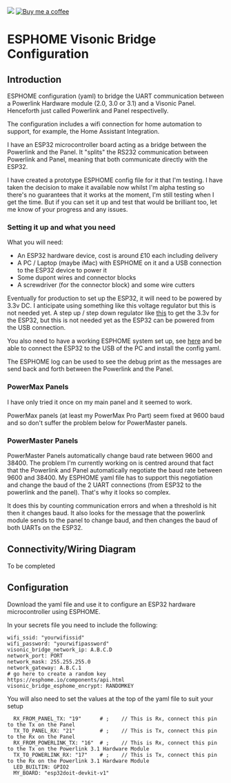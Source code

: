 <!---  
******************************************** COMMENTED OUT ***************************************************
[![](https://img.shields.io/github/release/davesmeghead/visonic_esp32_bridge/all.svg?style=for-the-badge)](https://github.com/davesmeghead/visonic_esp32_bridge/releases) 
**************************************************************************************************************
-->
[![](https://img.shields.io/badge/MAINTAINER-%40Davesmeghead-green?style=for-the-badge)](https://github.com/Davesmeghead)
[![Buy me a coffee][buymeacoffee-shield]][buymeacoffee]

[buymeacoffee]: https://www.buymeacoffee.com/davesmeghead
[buymeacoffee-shield]: https://www.buymeacoffee.com/assets/img/custom_images/orange_img.png

# ESPHOME Visonic Bridge Configuration

## Introduction
ESPHOME configuration (yaml) to bridge the UART communication between a Powerlink Hardware module (2.0, 3.0 or 3.1) and a Visonic Panel. Henceforth just called Powerlink and Panel respectivelly.

The configuration includes a wifi connection for home automation to support, for example, the Home Assistant Integration.

I have an ESP32 microcontroller board acting as a bridge between the Powerlink and the Panel. It "splits" the RS232 communication between Powerlink and Panel, meaning that both communicate directly with the ESP32.

I have created a prototype ESPHOME config file for it that I'm testing. I have taken the decision to make it available now whilst I'm alpha testing so there's no guarantees that it works at the moment, I'm still testing when I get the time.  But if you can set it up and test that would be brilliant too, let me know of your progress and any issues.

### Setting it up and what you need
What you will need:
- An ESP32 hardware device, cost is around £10 each including delivery
- A PC / Laptop (maybe iMac) with ESPHOME on it and a USB connection to the ESP32 device to power it
- Some dupont wires and connector blocks
- A screwdriver (for the connector block) and some wire cutters

Eventually for production to set up the ESP32, it will need to be powered by 3.3v DC.  I anticipate using something like this voltage regulator but this is not needed yet. A step up / step down regulator like [this](https://thepihut.com/products/pololu-3-3v-step-up-step-down-voltage-regulator-s7v8f3?variant=41660290236611) to get the 3.3v for the ESP32, but this is not needed yet as the ESP32 can be powered from the USB connection.

You also need to have a working ESPHOME system set up, see [here](https://esphome.io/) and be able to connect the ESP32 to the USB of the PC and install the config yaml.

The ESPHOME log can be used to see the debug print as the messages are send back and forth between the Powerlink and the Panel.

### PowerMax Panels
I have only tried it once on my main panel and it seemed to work.

PowerMax panels (at least my PowerMax Pro Part) seem fixed at 9600 baud and so don't suffer the problem below for PowerMaster panels.

### PowerMaster Panels
PowerMaster Panels automatically change baud rate between 9600 and 38400. The problem I'm currently working on is centred around that fact that the Powerlink and Panel automatically negotiate the baud rate between 9600 and 38400. My ESPHOME yaml file has to support this negotiation and change the baud of the 2 UART connections (from ESP32 to the powerlink and the panel).  That's why it looks so complex.

It does this by counting communication errors and when a threshold is hit then it changes baud.  It also looks for the message that the powerlink module sends to the panel to change baud, and then changes the baud of both UARTs on the ESP32.

## Connectivity/Wiring Diagram
To be completed

## Configuration
Download the yaml file and use it to configure an ESP32 hardware microcontroller using ESPHOME.

In your secrets file you need to include the following:

```
wifi_ssid: "yourwifissid"
wifi_password: "yourwifipassword"
visonic_bridge_network_ip: A.B.C.D
network_port: PORT
network_mask: 255.255.255.0
network_gateway: A.B.C.1
# go here to create a random key https://esphome.io/components/api.html
visonic_bridge_esphome_encrypt: RANDOMKEY
```

You will also need to set the values at the top of the yaml file to suit your setup

```
  RX_FROM_PANEL_TX: "19"      # ;    // This is Rx, connect this pin to the Tx on the Panel
  TX_TO_PANEL_RX: "21"        # ;    // This is Tx, connect this pin to the Rx on the Panel
  RX_FROM_POWERLINK_TX: "16"  # ;    // This is Rx, connect this pin to the Tx on the Powerlink 3.1 Hardware Module
  TX_TO_POWERLINK_RX: "17"    # ;    // This is Tx, connect this pin to the Rx on the Powerlink 3.1 Hardware Module
  LED_BUILTIN: GPIO2
  MY_BOARD: "esp32doit-devkit-v1"
```
